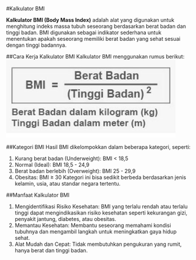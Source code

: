 #Kalkulator BMI

**Kalkulator BMI (Body Mass Index)** adalah alat yang digunakan untuk menghitung indeks massa tubuh seseorang berdasarkan berat badan dan tinggi badan. BMI digunakan sebagai indikator sederhana untuk menentukan apakah seseorang memiliki berat badan yang sehat sesuai dengan tinggi badannya.

##Cara Kerja Kalkulator BMI
Kalkulator BMI menggunakan rumus berikut:
![Rumus BMI](assets/rumusbmi.jpeg)

##Kategori BMI
Hasil BMI dikelompokkan dalam beberapa kategori, seperti:
1. Kurang berat badan (Underweight): BMI < 18,5
2. Normal (Ideal): BMI 18,5 - 24,9
3. Berat badan berlebih (Overweight): BMI 25 - 29,9
4. Obesitas: BMI ≥ 30
Kategori ini bisa sedikit berbeda berdasarkan jenis kelamin, usia, atau standar negara tertentu.

##Manfaat Kalkulator BMI
1. Mengidentifikasi Risiko Kesehatan: BMI yang terlalu rendah atau terlalu tinggi dapat mengindikasikan risiko kesehatan seperti kekurangan gizi, penyakit jantung, diabetes, atau obesitas.
2. Memantau Kesehatan: Membantu seseorang memahami kondisi tubuhnya dan mengambil langkah untuk meningkatkan gaya hidup sehat.
3. Alat Mudah dan Cepat: Tidak membutuhkan pengukuran yang rumit, hanya berat dan tinggi badan.



